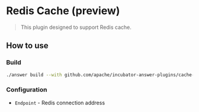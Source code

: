 # Redis Cache (preview)
> This plugin designed to support Redis cache.

## How to use

### Build
```bash
./answer build --with github.com/apache/incubator-answer-plugins/cache-redis
```

### Configuration
- `Endpoint` - Redis connection address

